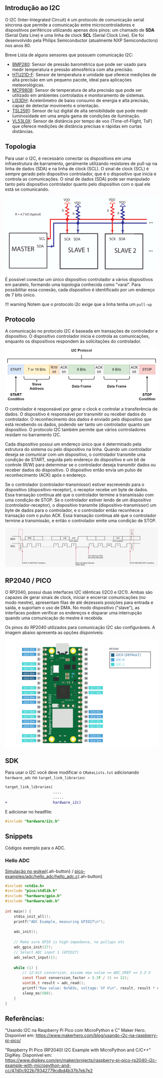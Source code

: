 ## Introdução ao I2C
O I2C (Inter-Integrated Circuit) é um protocolo de comunicação serial síncrona que permite a comunicação entre microcontroladores e dispositivos periféricos utilizando apenas dois pinos: um chamado de **SDA** (Serial Data Line) e uma linha de clock **SCL** (Serial Clock Line). Ele foi desenvolvido pela Philips Semiconductor (atualmente NXP Semiconductors) nos anos 80.

Breve Lista de alguns sensores que possuem comunicação I2C:

- [BMP280](https://www.adafruit.com/product/2651): Sensor de pressão barométrica que pode ser usado para medir temperatura e pressão atmosférica com alta precisão.
- [HTU21D-F](https://www.adafruit.com/product/1899): Sensor de temperatura e umidade que oferece medições de alta precisão em um pequeno pacote, ideal para aplicações meteorológicas.
- [MCP9808](https://www.adafruit.com/product/1782): Sensor de temperatura de alta precisão que pode ser utilizado em ambientes controlados e monitoramento de sistemas.
- [LIS3DH](https://www.adafruit.com/product/2809): Acelerômetro de baixo consumo de energia e alta precisão, capaz de detectar movimento e orientação.
- [TSL2591](https://www.adafruit.com/product/1980): Sensor de luz digital de alta sensibilidade que pode medir luminosidade em uma ampla gama de condições de iluminação.
- [VL53L0X](https://www.adafruit.com/product/3317): Sensor de distância por tempo de voo (Time-of-Flight, ToF) que oferece medições de distância precisas e rápidas em curtas distâncias.

## Topologia

Para usar o I2C, é necessário conectar os dispositivos em uma infraestrutura de barramento, geralmente utilizando resistores de pull-up na linha de dados (SDA) e na linha de clock (SCL). O sinal de clock (SCL) é sempre gerado pelo dispositivo controlador, que é o dispositivo que inicia e controla as comunicações. O sinal de dados (SDA) pode ser manipulado tanto pelo dispositivo controlador quanto pelo dispositivo com o qual ele está se comunicando.

![I2C-Components-with-pull-up-resistors](imgs/I2C-Components-with-pull-up-resistors.png)

É possível conectar um único dispositivo controlador a vários dispositivos em paralelo, formando uma topologia conhecida como "varal". Para possibilitar essa conexão, cada dispositivo é identificado por um endereço de 7 bits único.

!!! warning
    Notem que o protocolo i2c exige que a linha tenha um `pull-up`

## Protocolo

A comunicação no protocolo I2C é baseada em transações de controlador e dispositivo. O dispositivo controlador inicia e controla as comunicações, enquanto os dispositivos respondem às solicitações do controlador.

![i2c.drawio](imgs/i2c.drawio.png)

<!--
Abaixo disponibilizo uma visão geral do protocolo

1. **Start Condition**: A comunicação no barramento I2C é iniciada por uma condição de início (start condition), na qual o controlador coloca o sinal SDA de nível alto para baixo enquanto o sinal SCL permanece em alto.

2. **Endereçamento**: O controlador transmite o endereço do dispositivo com o qual deseja se comunicar. Cada dispositivo no barramento possui um endereço único de 7 ou 10 bits. O bit seguinte indica se o controlador está escrevendo (0) ou lendo (1) dados do dispositivo.

3. **Acknowledge (ACK)**: Após o recebimento do endereço, o dispositivo correspondente responde com um sinal de ACK para confirmar que foi endereçado corretamente.

4. **Transferência de Dados**: Após o endereçamento, o controlador pode enviar ou receber dados do dispositivo. Durante a transmissão de dados, o controlador envia bytes de dados para o dispositivo, que responde com sinais ACK após a recepção de cada byte.

5. **Stop Condition**: Após concluir a comunicação, o controlador emite uma condição de parada (stop condition), na qual o sinal SDA é colocado de nível lógico baixo para alto enquanto o sinal SCL permanece em alto.

 -->

O controlador é responsável por gerar o clock e controlar a transferência de dados. O dispositivo é responsável por transmitir ou receber dados do controlador. O reconhecimento dos dados é enviado pelo dispositivo que está recebendo os dados, podendo ser tanto um controlador quanto um dispositivo. O protocolo I2C também permite que vários controladores residam no barramento I2C.

Cada dispositivo possui um endereço único que é determinado pela estrutura do sistema ou pelo dispositivo na linha. Quando um controlador deseja se comunicar com um dispositivo, o controlador transmite uma condição de START, seguida pelo endereço do dispositivo e um bit de controle (R/W) para determinar se o controlador deseja transmitir dados ou receber dados do dispositivo. O dispositivo então envia um pulso de reconhecimento (ACK) após o endereço.

Se o controlador (controlador-transmissor) estiver escrevendo para o dispositivo (dispositivo-receptor), o receptor recebe um byte de dados. Essa transação continua até que o controlador termine a transmissão com uma condição de STOP. Se o controlador estiver lendo de um dispositivo (controlador-receptor), o dispositivo transmite (dispositivo-transmissor) um byte de dados para o controlador, e o controlador então reconhece a transação com o pulso ACK. Essa transação continua até que o controlador termine a transmissão, e então o controlador emite uma condição de STOP.

![i2cCOMPORTAMENTO](imgs/i2cCOMPORTAMENTO.png)

## RP2040 / PICO

O RP2040, possui duas interfaces I2C idênticas (I2C0 e I2C1). Ambas são capazes de gerar sinais de clock, iniciar e encerrar comunicações (no modo mestre), apresentam filas de até dezesseis posições para entrada e saída, e suportam o uso de DMA. No modo dispositivo ("slave"), as interfaces podem verificar os endereços e disparar uma interrupção quando uma comunicação do mestre é recebida.

Os pinos do RP2040 utilizados para comunicação I2C são configuráveis. A imagem abaixo apresenta as opções disponíveis:

![picow-I2C-pinout](imgs/picow-I2C-pinout.png)

## SDK

Para usar o I2C você deve modificar o `CMakeLists.txt` adicionando `hardware_adc` no `target_link_libraries`:

```diff
target_link_libraries(
                      ....
                      .....
+                     hardware_i2c)
```

E adicionar no headfile:

```c
#include "hardware/i2c.h"
```

## Snippets

Códigos exemplo para o ADC.

### Hello ADC

[Simulação no wokwi](https://wokwi.com/projects/392250190334148609){.ah-button}
/
[pico-examples/adc/hello_adc/hello_adc.c](https://github.com/raspberrypi/pico-examples/blob/master/adc/hello_adc/hello_adc.c){.ah-button}

```c
#include <stdio.h>
#include "pico/stdlib.h"
#include "hardware/gpio.h"
#include "hardware/adc.h"

int main() {
    stdio_init_all();
    printf("ADC Example, measuring GPIO27\n");

    adc_init();

    // Make sure GPIO is high-impedance, no pullups etc
    adc_gpio_init(27);
    // Select ADC input 1 (GPIO27)
    adc_select_input(1);

    while (1) {
        // 12-bit conversion, assume max value == ADC_VREF == 3.3 V
        const float conversion_factor = 3.3f / (1 << 12);
        uint16_t result = adc_read();
        printf("Raw value: 0x%03x, voltage: %f V\n", result, result * conversion_factor);
        sleep_ms(500);
    }
}
```


## Referências:

 "Usando I2C na Raspberry Pi Pico com MicroPython e C" Maker Hero. Disponível em: https://www.makerhero.com/blog/usando-i2c-na-raspberry-pi-pico/

"Raspberry Pi Pico (RP2040) I2C Example with MicroPython and C/C++" DigiKey. Disponível em: https://www.digikey.com/en/maker/projects/raspberry-pi-pico-rp2040-i2c-example-with-micropython-and-cc/47d0c922b79342779cdbd4b37b7eb7e2
